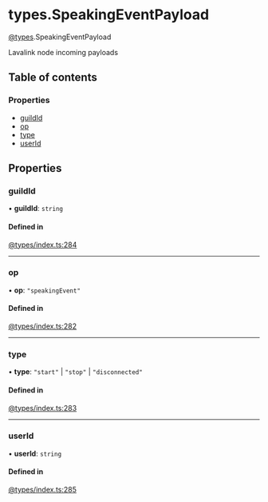 # types.SpeakingEventPayload

[@types](../types.md).SpeakingEventPayload

Lavalink node incoming payloads

## Table of contents

### Properties

- [guildId](types.SpeakingEventPayload.md#guildid)
- [op](types.SpeakingEventPayload.md#op)
- [type](types.SpeakingEventPayload.md#type)
- [userId](types.SpeakingEventPayload.md#userid)

## Properties

### guildId

• **guildId**: `string`

#### Defined in

[@types/index.ts:284](https://github.com/hmes98318/LavaShark/blob/main/src/@types/index.ts#L284)

___

### op

• **op**: ``"speakingEvent"``

#### Defined in

[@types/index.ts:282](https://github.com/hmes98318/LavaShark/blob/main/src/@types/index.ts#L282)

___

### type

• **type**: ``"start"`` \| ``"stop"`` \| ``"disconnected"``

#### Defined in

[@types/index.ts:283](https://github.com/hmes98318/LavaShark/blob/main/src/@types/index.ts#L283)

___

### userId

• **userId**: `string`

#### Defined in

[@types/index.ts:285](https://github.com/hmes98318/LavaShark/blob/main/src/@types/index.ts#L285)
